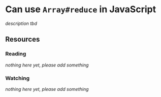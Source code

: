 # Can use `Array#reduce` in JavaScript

_description tbd_

## Resources

### Reading

_nothing here yet, please add something_

### Watching

_nothing here yet, please add something_
